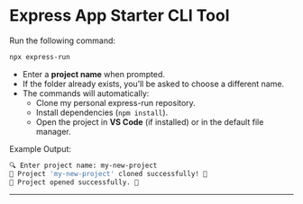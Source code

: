 # Express App Starter CLI Tool

Run the following command:

```bash
npx express-run
```

- Enter a **project name** when prompted.
- If the folder already exists, you’ll be asked to choose a different name.
- The commands will automatically:
  - Clone my personal express-run repository.
  - Install dependencies (`npm install`).
  - Open the project in **VS Code** (if installed) or in the default file manager.

Example Output:

```bash
🔍 Enter project name: my-new-project
🎉 Project 'my-new-project' cloned successfully! 🚀
🎉 Project opened successfully. 🚀
```

---
